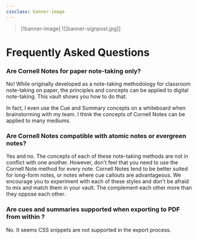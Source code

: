 ```yaml
---
cssclass: banner-image
---
```

>[!banner-image] ![[banner-signpost.jpg]]

# Frequently Asked Questions

### Are Cornell Notes for paper note-taking only?
No! While originally developed as a note-taking methodology for classroom note-taking on paper, the principles and concepts can be applied to digital note-taking. This vault shows you how to do that.

In fact, I even use the Cue and Summary concepts on a whiteboard when brainstorming with my team. I think the concepts of Cornell Notes can be applied to many mediums.

### Are Cornell Notes compatible with atomic notes or evergreen notes?
Yes and no. The concepts of each of these note-taking methods are not in conflict with one another. However, don't feel that you need to use the Cornell Note method for every note. Cornell Notes tend to be better suited for long-form notes, or notes where cue callouts are advantageous. We encourage you to experiment with each of these styles and don't be afraid to mix and match them in your vault. The complement each other more than they oppose each other. 

### Are cues and summaries supported when exporting to PDF from within ?
No. It seems CSS snippets are not supported in the export process.

 